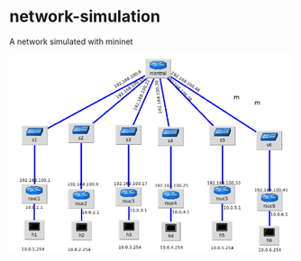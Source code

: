 # network-simulation
A network simulated with mininet

![Network map](https://raw.githubusercontent.com/Martin-Ruggeri-Bio/network-mininet/main/grafico.png)
